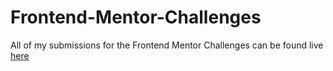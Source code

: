 # Frontend-Mentor-Challenges
All of my submissions for the Frontend Mentor Challenges can be found live [here](https://frontend-mentor-solutions-by-ade.netlify.app/)
